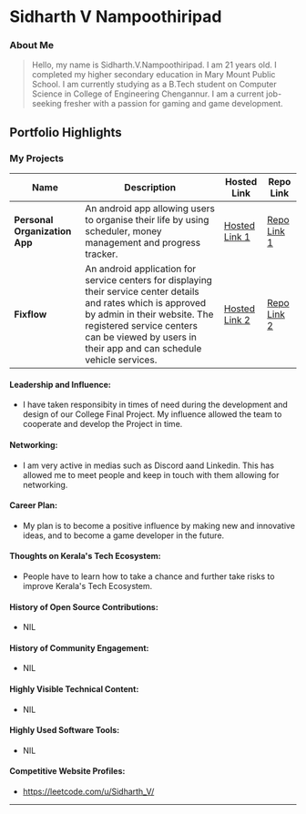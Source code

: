 # Sidharth V Nampoothiripad

### About Me

> Hello, my name is Sidharth.V.Nampoothiripad. I am 21 years old. I completed my higher secondary education in Mary Mount Public School. I am currently studying as a B.Tech student on Computer Science in College of Engineering Chengannur. I am a current job-seeking fresher with a passion for gaming and game development.


## Portfolio Highlights

### My Projects

| Name                | Description                                                               | Hosted Link                              | Repo Link                                                      |
|---------------------|---------------------------------------------------------------------------|------------------------------------------|----------------------------------------------------------------|
| **Personal Organization App**  | An android app allowing users to organise their life by using scheduler, money management and progress tracker.                                              | [Hosted Link 1](https://github.com/SidharthVNampoothiripad/Mini-Project)    | [Repo Link 1](https://github.com/SidharthVNampoothiripad/Mini-Project)             |
| **Fixflow**  | An android application for service centers for displaying their service center details and rates which is approved by admin in their website. The registered service centers can be viewed by users in their app and can schedule vehicle services.                                              | [Hosted Link 2](https://github.com/SidharthVNampoothiripad/Fixflow)    | [Repo Link 2](https://github.com/SidharthVNampoothiripad/Fixflow)             |

#### Leadership and Influence:

- I have taken responsibity in times of need during the development and design of our College Final Project. My influence allowed the team to cooperate and develop the Project in time.

#### Networking:

- I am very active in medias such as Discord aand Linkedin. This has allowed me to meet people and keep in touch with them allowing for networking.

#### Career Plan:

- My plan is to become a positive influence by making new and innovative ideas, and to become a game developer in the future.

#### Thoughts on Kerala's Tech Ecosystem:

- People have to learn how to take a chance and further take risks to improve Kerala's Tech Ecosystem.

#### History of Open Source Contributions:

- NIL

#### History of Community Engagement:

-  NIL

#### Highly Visible Technical Content:

- NIL

#### Highly Used Software Tools:

- NIL

#### Competitive Website Profiles:

- https://leetcode.com/u/Sidharth_V/





---